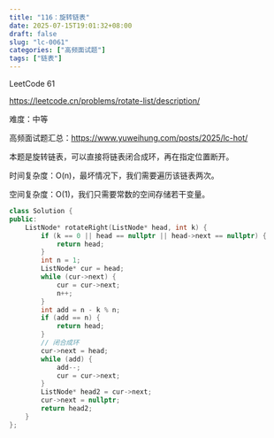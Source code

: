 ```yaml
---
title: "116：旋转链表"
date: 2025-07-15T19:01:32+08:00
draft: false
slug: "lc-0061"
categories: ["高频面试题"]
tags: ["链表"]
---
```


LeetCode 61

https://leetcode.cn/problems/rotate-list/description/

难度：中等

高频面试题汇总：https://www.yuweihung.com/posts/2025/lc-hot/

本题是旋转链表，可以直接将链表闭合成环，再在指定位置断开。

时间复杂度：O(n)，最坏情况下，我们需要遍历该链表两次。

空间复杂度：O(1)，我们只需要常数的空间存储若干变量。

<!--more-->

```cpp
class Solution {
public:
    ListNode* rotateRight(ListNode* head, int k) {
        if (k == 0 || head == nullptr || head->next == nullptr) {
            return head;
        }
        int n = 1;
        ListNode* cur = head;
        while (cur->next) {
            cur = cur->next;
            n++;
        }
        int add = n - k % n;
        if (add == n) {
            return head;
        }
        // 闭合成环
        cur->next = head;
        while (add) {
            add--;
            cur = cur->next;
        }
        ListNode* head2 = cur->next;
        cur->next = nullptr;
        return head2;
    }
};
```
